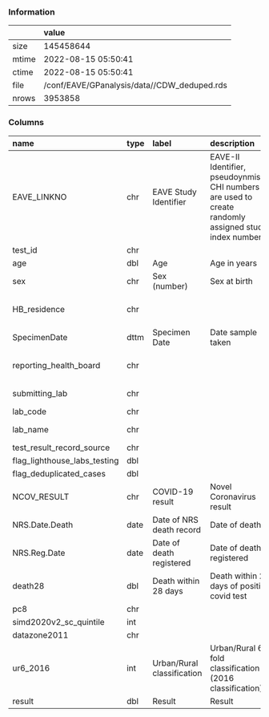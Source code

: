 
### Information



|       | value                                       |
|:------|:--------------------------------------------|
| size  | 145458644                                   |
| mtime | 2022-08-15 05:50:41                         |
| ctime | 2022-08-15 05:50:41                         |
| file  | /conf/EAVE/GPanalysis/data//CDW_deduped.rds |
| nrows | 3953858                                     |

### Columns

| name                         | type   | label                      | description                                                                                             | examples                                                                         |
|:-----------------------------|:-------|:---------------------------|:--------------------------------------------------------------------------------------------------------|:---------------------------------------------------------------------------------|
| EAVE_LINKNO                  | chr    | EAVE Study Identifier      | EAVE-II Identifier, pseudoynmised CHI numbers are used to create randomly assigned study index numbers. |                                                                                  |
| test_id                      | chr    |                            |                                                                                                         |                                                                                  |
| age                          | dbl    | Age                        | Age in years                                                                                            | 38,34,32,35,28                                                                   |
| sex                          | chr    | Sex (number)               | Sex at birth                                                                                            | Female,Male                                                                      |
| HB_residence                 | chr    |                            |                                                                                                         | NHS GREATER GLASGOW & CLYDE,NHS LOTHIAN,NHS LANARKSHIRE,NHS GRAMPIAN,NHS TAYSIDE |
| SpecimenDate                 | dttm   | Specimen Date              | Date sample taken                                                                                       |                                                                                  |
| reporting_health_board       | chr    |                            |                                                                                                         | NHS GREATER GLASGOW & CLYDE,NHS LOTHIAN,NHS LANARKSHIRE,NHS GRAMPIAN,NHS TAYSIDE |
| submitting_lab               | chr    |                            |                                                                                                         | NON-ECOSS,GLA:REV,EDI:RVL,ABD:GHB,LAN:LAW                                        |
| lab_code                     | chr    |                            |                                                                                                         | GLS,AYR:ARL,FIF:ARL,NC                                                           |
| lab_name                     | chr    |                            |                                                                                                         | Glasgow,Crosshouse Hospital, Kilmarnock,Fife Area Laboratory,Newcastle           |
| test_result_record_source    | chr    |                            |                                                                                                         | NHS DIGITAL,ECOSS,SGSS,SCOT,ONS                                                  |
| flag_lighthouse_labs_testing | dbl    |                            |                                                                                                         | 1,0                                                                              |
| flag_deduplicated_cases      | dbl    |                            |                                                                                                         | 1                                                                                |
| NCOV_RESULT                  | chr    | COVID-19 result            | Novel Coronavirus result                                                                                | NEGATIVE,POSITIVE                                                                |
| NRS.Date.Death               | date   | Date of NRS death record   | Date of death                                                                                           |                                                                                  |
| NRS.Reg.Date                 | date   | Date of death registered   | Date of death registered                                                                                |                                                                                  |
| death28                      | dbl    | Death within 28 days       | Death within 28 days of positive covid test                                                             | 0,1                                                                              |
| pc8                          | chr    |                            |                                                                                                         |                                                                                  |
| simd2020v2_sc_quintile       | int    |                            |                                                                                                         | 5,1,2,4,3                                                                        |
| datazone2011                 | chr    |                            |                                                                                                         | S01008144,S01012030,S01012820                                                    |
| ur6_2016                     | int    | Urban/Rural classification | Urban/Rural 6-fold classification (2016 classification)                                                 | 1,2,5,3,6                                                                        |
| result                       | dbl    | Result                     | Result                                                                                                  | 0,1                                                                              |
        
